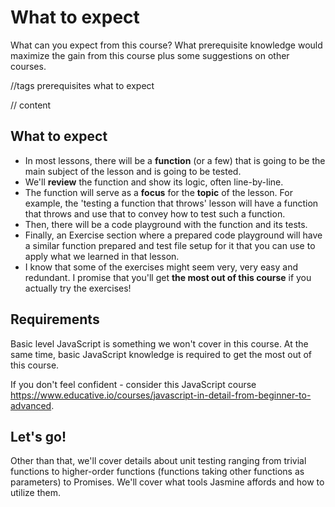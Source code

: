 # What to expect
What can you expect from this course? What prerequisite knowledge would maximize the gain from this course plus some suggestions on other courses.

//tags
prerequisites
what to expect

// content
## What to expect

 - In most lessons, there will be a **function** (or a few) that is going to be the main subject of the lesson and is going to be tested.
- We'll **review** the function and show its logic, often line-by-line.
- The function will serve as a **focus** for the **topic** of the lesson. For example, the 'testing a function that throws' lesson will have a function that throws and use that to convey how to test such a function.
- Then, there will be a code playground with the function and its tests.
- Finally, an Exercise section where a prepared code playground will have a similar function prepared and test file setup for it that you can use to apply what we learned in that lesson.
- I know that some of the exercises might seem very, very easy and redundant. I promise that you'll get **the most out of this course** if you actually try the exercises!

## Requirements
Basic level JavaScript is something we won't cover in this course. At the same time, basic JavaScript knowledge is required to get the most out of this course.

If you don't feel confident - consider this JavaScript course https://www.educative.io/courses/javascript-in-detail-from-beginner-to-advanced.

## Let's go!
Other than that, we'll cover details about unit testing ranging from trivial functions to higher-order functions (functions taking other functions as parameters) to Promises. We'll cover what tools Jasmine affords and how to utilize them.
